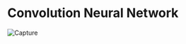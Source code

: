 # Convolution Neural Network


![Capture](https://github.com/calebeallen/Convolution-Neural-Network/assets/147087056/173d836e-7dda-4c4f-a371-052ccca82371)
